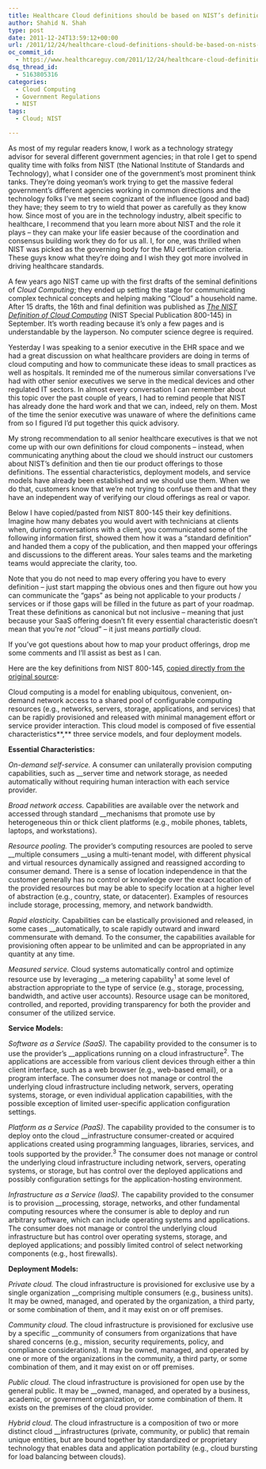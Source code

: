 ```yaml
---
title: Healthcare Cloud definitions should be based on NIST’s definitions
author: Shahid N. Shah
type: post
date: 2011-12-24T13:59:12+00:00
url: /2011/12/24/healthcare-cloud-definitions-should-be-based-on-nists-definitions/
oc_commit_id:
  - https://www.healthcareguy.com/2011/12/24/healthcare-cloud-definitions-should-be-based-on-nists-definitions/1478770775
dsq_thread_id:
  - 5163805316
categories:
  - Cloud Computing
  - Government Regulations
  - NIST
tags:
  - Cloud; NIST

---
```

As most of my regular readers know, I work as a technology strategy advisor for several different government agencies; in that role I get to spend quality time with folks from NIST (the National Institute of Standards and Technology), what I consider one of the government’s most prominent think tanks. They’re doing yeoman’s work trying to get the massive federal government’s different agencies working in common directions and the technology folks I’ve met seem cognizant of the influence (good and bad) they have; they seem to try to wield that power as carefully as they know how. Since most of you are in the technology industry, albeit specific to healthcare, I recommend that you learn more about NIST and the role it plays – they can make your life easier because of the coordination and consensus building work they do for us all. I, for one, was thrilled when NIST was picked as the governing body for the MU certification criteria. These guys know what they’re doing and I wish they got more involved in driving healthcare standards.

A few years ago NIST came up with the first drafts of the seminal definitions of _Cloud Computing_; they ended up setting the stage for communicating complex technical concepts and helping making “Cloud” a household name. After 15 drafts, the 16th and final definition was published as [_The NIST Definition of Cloud Computing_][1] (NIST Special Publication 800-145) in September. It’s worth reading because it’s only a few pages and is understandable by the layperson. No computer science degree is required.

Yesterday I was speaking to a senior executive in the EHR space and we had a great discussion on what healthcare providers are doing in terms of cloud computing and how to communicate these ideas to small practices as well as hospitals. It reminded me of the numerous similar conversations I’ve had with other senior executives we serve in the medical devices and other regulated IT sectors. In almost every conversation I can remember about this topic over the past couple of years, I had to remind people that NIST has already done the hard work and that we can, indeed, rely on them. Most of the time the senior executive was unaware of where the definitions came from so I figured I’d put together this quick advisory.

My strong recommendation to all senior healthcare executives is that we not come up with our own definitions for cloud components – instead, when communicating anything about the cloud we should instruct our customers about NIST’s definition and then tie our product offerings to those definitions. The essential characteristics, deployment models, and service models have already been established and we should use them. When we do that, customers know that we’re not trying to confuse them and that they have an independent way of verifying our cloud offerings as real or vapor.

Below I have copied/pasted from NIST 800-145 their key definitions. Imagine how many debates you would avert with technicians at clients when, during conversations with a client, you communicated some of the following information first, showed them how it was a “standard definition” and handed them a copy of the publication, and then mapped your offerings and discussions to the different areas. Your sales teams and the marketing teams would appreciate the clarity, too.

Note that you do not need to map every offering you have to every definition – just start mapping the obvious ones and then figure out how you can communicate the “gaps” as being not applicable to your products / services or if those gaps will be filled in the future as part of your roadmap. Treat these definitions as canonical but not inclusive – meaning that just because your SaaS offering doesn’t fit every essential characteristic doesn’t mean that you’re _not_ “cloud” – it just means _partially_ cloud.

If you’ve got questions about how to map your product offerings, drop me some comments and I’ll assist as best as I can.

Here are the key definitions from NIST 800-145, [copied directly from the original source][2]:

Cloud computing is a model for enabling ubiquitous, convenient, on-demand network access to a shared pool of configurable computing resources (e.g., networks, servers, storage, applications, and services) that can be rapidly provisioned and released with minimal management effort or service provider interaction. This cloud model is composed of five essential characteristics**,** three service models, and four deployment models.

**Essential Characteristics:**

_On-demand self-service._ A consumer can unilaterally provision computing capabilities, such as __server time and network storage, as needed automatically without requiring human interaction with each service provider.

_Broad network access._ Capabilities are available over the network and accessed through standard __mechanisms that promote use by heterogeneous thin or thick client platforms (e.g., mobile phones, tablets, laptops, and workstations).

_Resource pooling._ The provider’s computing resources are pooled to serve __multiple consumers __using a multi-tenant model, with different physical and virtual resources dynamically assigned and reassigned according to consumer demand. There is a sense of location independence in that the customer generally has no control or knowledge over the exact location of the provided resources but may be able to specify location at a higher level of abstraction (e.g., country, state, or datacenter). Examples of resources include storage, processing, memory, and network bandwidth.

_Rapid elasticity._ Capabilities can be elastically provisioned and released, in some cases __automatically, to scale rapidly outward and inward commensurate with demand. To the consumer, the capabilities available for provisioning often appear to be unlimited and can be appropriated in any quantity at any time.

_Measured service._ Cloud systems automatically control and optimize resource use by leveraging __a metering capability<sup>1</sup> at some level of abstraction appropriate to the type of service (e.g., storage, processing, bandwidth, and active user accounts). Resource usage can be monitored, controlled, and reported, providing transparency for both the provider and consumer of the utilized service.

**Service Models:**

_Software as a Service (SaaS)._ The capability provided to the consumer is to use the provider’s __applications running on a cloud infrastructure<sup>2</sup>. The applications are accessible from various client devices through either a thin client interface, such as a web browser (e.g., web-based email), or a program interface. The consumer does not manage or control the underlying cloud infrastructure including network, servers, operating systems, storage, or even individual application capabilities, with the possible exception of limited user-specific application configuration settings.

_Platform as a Service (PaaS)_. The capability provided to the consumer is to deploy onto the cloud __infrastructure consumer-created or acquired applications created using programming languages, libraries, services, and tools supported by the provider.<sup>3</sup> The consumer does not manage or control the underlying cloud infrastructure including network, servers, operating systems, or storage, but has control over the deployed applications and possibly configuration settings for the application-hosting environment.

_Infrastructure as a Service (IaaS)._ The capability provided to the consumer is to provision __processing, storage, networks, and other fundamental computing resources where the consumer is able to deploy and run arbitrary software, which can include operating systems and applications. The consumer does not manage or control the underlying cloud infrastructure but has control over operating systems, storage, and deployed applications; and possibly limited control of select networking components (e.g., host firewalls).

**Deployment Models:**

_Private cloud._ The cloud infrastructure is provisioned for exclusive use by a single organization __comprising multiple consumers (e.g., business units). It may be owned, managed, and operated by the organization, a third party, or some combination of them, and it may exist on or off premises.

_Community cloud._ The cloud infrastructure is provisioned for exclusive use by a specific __community of consumers from organizations that have shared concerns (e.g., mission, security requirements, policy, and compliance considerations). It may be owned, managed, and operated by one or more of the organizations in the community, a third party, or some combination of them, and it may exist on or off premises.

_Public cloud._ The cloud infrastructure is provisioned for open use by the general public. It may be __owned, managed, and operated by a business, academic, or government organization, or some combination of them. It exists on the premises of the cloud provider.

_Hybrid cloud_. The cloud infrastructure is a composition of two or more distinct cloud __infrastructures (private, community, or public) that remain unique entities, but are bound together by standardized or proprietary technology that enables data and application portability (e.g., cloud bursting for load balancing between clouds).

 [1]: http://csrc.nist.gov/publications/PubsSPs.html#800-145
 [2]: http://csrc.nist.gov/publications/nistpubs/800-145/SP800-145.pdf